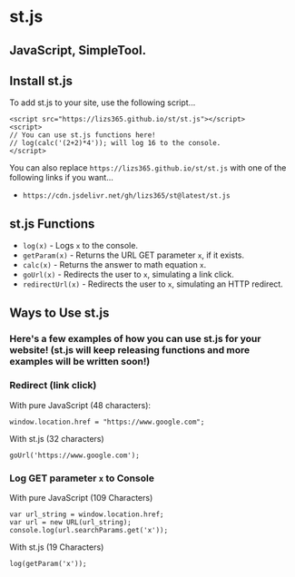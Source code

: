 # st.js
## JavaScript, SimpleTool.
## Install st.js
To add st.js to your site, use the following script...

```
<script src="https://lizs365.github.io/st/st.js"></script>
<script>
// You can use st.js functions here!
// log(calc('(2+2)*4')); will log 16 to the console.
</script>
```
You can also replace `https://lizs365.github.io/st/st.js` with one of the following links if you want...

- `https://cdn.jsdelivr.net/gh/lizs365/st@latest/st.js`


## st.js Functions
- `log(x)` - Logs `x` to the console.
- `getParam(x)` - Returns the URL GET parameter `x`, if it exists.
- `calc(x)` - Returns the answer to math equation `x`.
- `goUrl(x)` - Redirects the user to `x`, simulating a link click.
- `redirectUrl(x)` - Redirects the user to `x`, simulating an HTTP redirect.

## Ways to Use st.js
### Here's a few examples of how you can use st.js for your website! (st.js will keep releasing functions and more examples will be written soon!)
### Redirect (link click)

With pure JavaScript (48 characters):

```
window.location.href = "https://www.google.com";
```

With st.js (32 characters)
```
goUrl('https://www.google.com');
```
### Log GET parameter `x` to Console

With pure JavaScript (109 Characters)

```
var url_string = window.location.href;
var url = new URL(url_string);
console.log(url.searchParams.get('x'));
```

With st.js (19 Characters)

```
log(getParam('x'));
```

